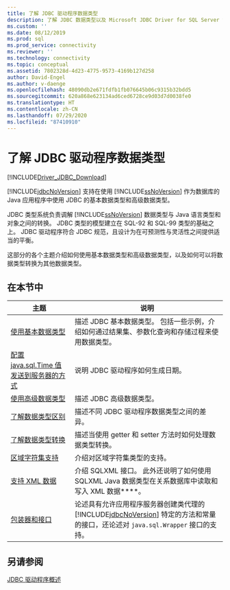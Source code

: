 ```yaml
---
title: 了解 JDBC 驱动程序数据类型
description: 了解 JDBC 数据类型以及 Microsoft JDBC Driver for SQL Server 如何将这些类型转换为数据库类型。
ms.custom: ''
ms.date: 08/12/2019
ms.prod: sql
ms.prod_service: connectivity
ms.reviewer: ''
ms.technology: connectivity
ms.topic: conceptual
ms.assetid: 7802328d-4d23-4775-9573-4169b127d258
author: David-Engel
ms.author: v-daenge
ms.openlocfilehash: 48090db2e671fdfb1fb076645b06c9315b32bdd5
ms.sourcegitcommit: 620a868e623134ad6ced6728ce9d03d7d0038fe0
ms.translationtype: HT
ms.contentlocale: zh-CN
ms.lasthandoff: 07/29/2020
ms.locfileid: "87410910"
---
```

# <a name="understanding-the-jdbc-driver-data-types"></a>了解 JDBC 驱动程序数据类型

[!INCLUDE[Driver_JDBC_Download](../../includes/driver_jdbc_download.md)]

[!INCLUDE[jdbcNoVersion](../../includes/jdbcnoversion_md.md)] 支持在使用 [!INCLUDE[ssNoVersion](../../includes/ssnoversion-md.md)] 作为数据库的 Java 应用程序中使用 JDBC 的基本数据类型和高级数据类型。  
  
JDBC 类型系统负责调解 [!INCLUDE[ssNoVersion](../../includes/ssnoversion-md.md)] 数据类型与 Java 语言类型和对象之间的转换。 JDBC 类型的模型建立在 SQL-92 和 SQL-99 类型的基础之上。 JDBC 驱动程序符合 JDBC 规范，且设计为在可预测性与灵活性之间提供适当的平衡。  
  
这部分的各个主题介绍如何使用基本数据类型和高级数据类型，以及如何可以将数据类型转换为其他数据类型。  
  
## <a name="in-this-section"></a>在本节中  
  
| 主题                                                                                                                                            | 说明                                                                                                                                                                                                                                                          |
| ------------------------------------------------------------------------------------------------------------------------------------------------ | -------------------------------------------------------------------------------------------------------------------------------------------------------------------------------------------------------------------------------------------------------------------- |
| [使用基本数据类型](../../connect/jdbc/using-basic-data-types.md)                                                                           | 描述 JDBC 基本数据类型。 包括一些示例，介绍如何通过结果集、参数化查询和存储过程来使用数据类型。                                                                                                        |
| [配置 java.sql.Time 值发送到服务器的方式](../../connect/jdbc/configuring-how-java-sql-time-values-are-sent-to-the-server.md) | 说明 JDBC 驱动程序如何生成日期。                                                                                                                                                                                                                       |
| [使用高级数据类型](../../connect/jdbc/using-advanced-data-types.md)                                                                     | 描述 JDBC 高级数据类型。                                                                                                                                                                                                                              |
| [了解数据类型区别](../../connect/jdbc/understanding-data-type-differences.md)                                                 | 描述不同 JDBC 驱动程序数据类型之间的差异。                                                                                                                                                                                                    |
| [了解数据类型转换](../../connect/jdbc/understanding-data-type-conversions.md)                                                 | 描述当使用 getter 和 setter 方法时如何处理数据类型转换。                                                                                                                                                                                  |
| [区域字符集支持](../../connect/jdbc/national-character-set-support.md)                                                           | 介绍对区域字符集类型的支持。                                                                                                                                                                                                          |
| [支持 XML 数据](../../connect/jdbc/supporting-xml-data.md)                                                                                 | 介绍 SQLXML 接口。 此外还说明了如何使用 SQLXML Java 数据类型在关系数据库中读取和写入 XML 数据****。                                                                                                             |
| [包装器和接口](../../connect/jdbc/wrappers-and-interfaces.md)                                                                         | 论述具有允许应用程序服务器创建类代理的 [!INCLUDE[jdbcNoVersion](../../includes/jdbcnoversion_md.md)] 特定的方法和常量的接口，还论述对 `java.sql.Wrapper` 接口的支持。 |
  
## <a name="see-also"></a>另请参阅

[JDBC 驱动程序概述](../../connect/jdbc/overview-of-the-jdbc-driver.md)  
